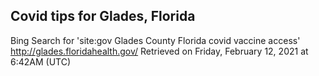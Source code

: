 ## Covid tips for Glades, Florida

Bing Search for 'site:gov Glades County Florida covid vaccine access'
http://glades.floridahealth.gov/
Retrieved on Friday, February 12, 2021 at 6:42AM (UTC)